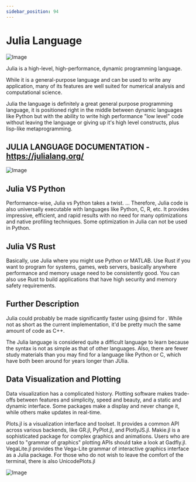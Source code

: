```yaml
---
sidebar_position: 94
---
```


# Julia Language

![Image](https://news.mit.edu/sites/default/files/styles/news_article__image_gallery/public/images/201808/julia-programming-language-mit-00_0.png?itok=gxfHvo6I)

Julia is a high-level, high-performance, dynamic programming language. 

While it is a general-purpose language and can be used to write any application,
many of its features are well suited for numerical analysis and computational science.

Julia the language is definitely a great general purpose programming language, it is positioned right in the middle between dynamic languages like Python
but with the ability to write high performance "low level" code without leaving the language or giving up it's high level constructs, plus lisp-like metaprogramming.


## JULIA LANGUAGE DOCUMENTATION - https://julialang.org/


![Image](https://miro.medium.com/max/1123/1*6shSHoswMHM4v9IzILOs4g.png)

## Julia VS Python
Performance-wise, Julia vs Python takes a twist. ... Therefore, Julia code is also universally executable with languages like Python, C, R, etc. 
It provides impressive, efficient, and rapid results with no need for many optimizations and native profiling techniques. Some optimization in Julia can not be used in Python.


## Julia VS Rust
Basically, use Julia where you might use Python or MATLAB. Use Rust if you want to program for systems, games, web servers, basically anywhere performance and memory usage need to be consistently good.
You can also use Rust to build applications that have high security and memory safety requirements.

## Further Description
Julia could probably be made significantly faster using @simd for . While not as short as the current implementation, it'd be pretty much the same amount of code as C++.

The Julia language is considered quite a difficult language to learn because the syntax is not as simple as that of other languages. 
Also, there are fewer study materials than you may find for a language like Python or C, which have both been around for years longer than JUlia.




## Data Visualization and Plotting
Data visualization has a complicated history. Plotting software makes trade-offs between features and simplicity, speed and beauty, and a static and dynamic interface.
Some packages make a display and never change it, while others make updates in real-time.


Plots.jl is a visualization interface and toolset. It provides a common API across various backends, like GR.jl, PyPlot.jl, and PlotlyJS.jl. 
Makie.jl is a sophisticated package for complex graphics and animations. Users who are used to "grammar of graphics" plotting APIs should take a look at Gadfly.jl. 
VegaLite.jl provides the Vega-Lite grammar of interactive graphics interface as a Julia package.
 For those who do not wish to leave the comfort of the terminal, there is also UnicodePlots.jl
 
 
![Image](https://julialang.org/assets/infra/waves.gif)

